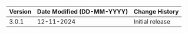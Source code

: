 | **Version** | **Date Modified (DD-MM-YYYY)** | **Change History**                          |
|-------------|--------------------------------|---------------------------------------------|
| 3.0.1       |  12-11-2024                    | Initial release |